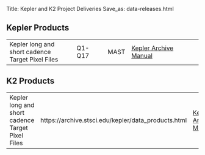Title: Kepler and K2 Project Deliveries
Save_as: data-releases.html

## Kepler Products
<table class="table table-striped table-hover" style="max-width:40em;">
  <tr>
    <td style="width: 10em">Kepler long and short cadence Target Pixel Files</td>
    <td>Q1-Q17</td>
    <td><a href="https://archive.stsci.edu/kepler/data_products.html"></a>MAST</td>
    <td><a href="https://archive.stsci.edu/kepler/documents.html">Kepler Archive Manual</td>
  </tr>

  </table>


## K2 Products
<table class="table table-striped table-hover" style="max-width:40em;">
  <tr>
    <td>Kepler long and short cadence Target Pixel Files </td>
    <td><a href="https://archive.stsci.edu/kepler/data_products.html"></a>https://archive.stsci.edu/kepler/data_products.html</td>
    <td><a href="https://archive.stsci.edu/kepler/documents.html">Kepler Archive Manual</td>
  </tr>

  </table>
